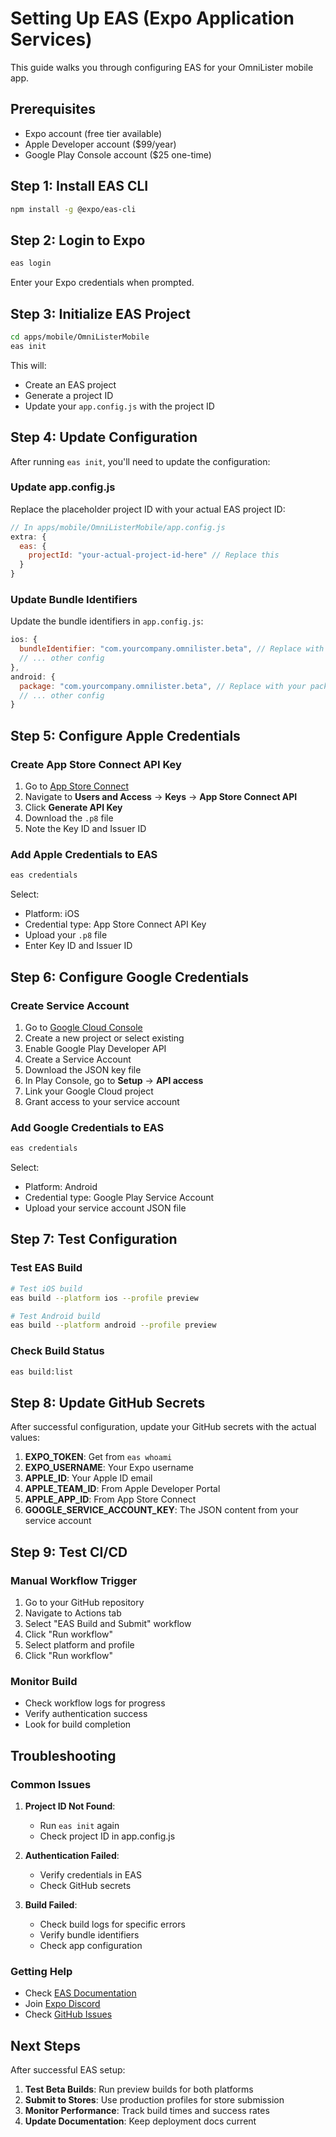 # Setting Up EAS (Expo Application Services)

This guide walks you through configuring EAS for your OmniLister mobile app.

## Prerequisites

- Expo account (free tier available)
- Apple Developer account ($99/year)
- Google Play Console account ($25 one-time)

## Step 1: Install EAS CLI

```bash
npm install -g @expo/eas-cli
```

## Step 2: Login to Expo

```bash
eas login
```

Enter your Expo credentials when prompted.

## Step 3: Initialize EAS Project

```bash
cd apps/mobile/OmniListerMobile
eas init
```

This will:
- Create an EAS project
- Generate a project ID
- Update your `app.config.js` with the project ID

## Step 4: Update Configuration

After running `eas init`, you'll need to update the configuration:

### Update app.config.js

Replace the placeholder project ID with your actual EAS project ID:

```javascript
// In apps/mobile/OmniListerMobile/app.config.js
extra: {
  eas: {
    projectId: "your-actual-project-id-here" // Replace this
  }
}
```

### Update Bundle Identifiers

Update the bundle identifiers in `app.config.js`:

```javascript
ios: {
  bundleIdentifier: "com.yourcompany.omnilister.beta", // Replace with your bundle ID
  // ... other config
},
android: {
  package: "com.yourcompany.omnilister.beta", // Replace with your package name
  // ... other config
}
```

## Step 5: Configure Apple Credentials

### Create App Store Connect API Key

1. Go to [App Store Connect](https://appstoreconnect.apple.com)
2. Navigate to **Users and Access** → **Keys** → **App Store Connect API**
3. Click **Generate API Key**
4. Download the `.p8` file
5. Note the Key ID and Issuer ID

### Add Apple Credentials to EAS

```bash
eas credentials
```

Select:
- Platform: iOS
- Credential type: App Store Connect API Key
- Upload your `.p8` file
- Enter Key ID and Issuer ID

## Step 6: Configure Google Credentials

### Create Service Account

1. Go to [Google Cloud Console](https://console.cloud.google.com)
2. Create a new project or select existing
3. Enable Google Play Developer API
4. Create a Service Account
5. Download the JSON key file
6. In Play Console, go to **Setup** → **API access**
7. Link your Google Cloud project
8. Grant access to your service account

### Add Google Credentials to EAS

```bash
eas credentials
```

Select:
- Platform: Android
- Credential type: Google Play Service Account
- Upload your service account JSON file

## Step 7: Test Configuration

### Test EAS Build

```bash
# Test iOS build
eas build --platform ios --profile preview

# Test Android build
eas build --platform android --profile preview
```

### Check Build Status

```bash
eas build:list
```

## Step 8: Update GitHub Secrets

After successful configuration, update your GitHub secrets with the actual values:

1. **EXPO_TOKEN**: Get from `eas whoami`
2. **EXPO_USERNAME**: Your Expo username
3. **APPLE_ID**: Your Apple ID email
4. **APPLE_TEAM_ID**: From Apple Developer Portal
5. **APPLE_APP_ID**: From App Store Connect
6. **GOOGLE_SERVICE_ACCOUNT_KEY**: The JSON content from your service account

## Step 9: Test CI/CD

### Manual Workflow Trigger

1. Go to your GitHub repository
2. Navigate to Actions tab
3. Select "EAS Build and Submit" workflow
4. Click "Run workflow"
5. Select platform and profile
6. Click "Run workflow"

### Monitor Build

- Check workflow logs for progress
- Verify authentication success
- Look for build completion

## Troubleshooting

### Common Issues

1. **Project ID Not Found**:
   - Run `eas init` again
   - Check project ID in app.config.js

2. **Authentication Failed**:
   - Verify credentials in EAS
   - Check GitHub secrets

3. **Build Failed**:
   - Check build logs for specific errors
   - Verify bundle identifiers
   - Check app configuration

### Getting Help

- Check [EAS Documentation](https://docs.expo.dev/build/introduction/)
- Join [Expo Discord](https://chat.expo.dev)
- Check [GitHub Issues](https://github.com/expo/expo/issues)

## Next Steps

After successful EAS setup:

1. **Test Beta Builds**: Run preview builds for both platforms
2. **Submit to Stores**: Use production profiles for store submission
3. **Monitor Performance**: Track build times and success rates
4. **Update Documentation**: Keep deployment docs current
